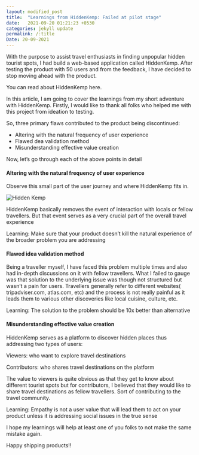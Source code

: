 ```yaml
---
layout: modified_post
title:  "Learnings from HiddenKemp: Failed at pilot stage"
date:   2021-09-20 01:21:23 +0530
categories: jekyll update
permalink: /:title
Date: 20-09-2021
---
```


With the purpose to assist travel enthusiasts in finding unpopular hidden tourist spots, I had build a web-based application called HiddenKemp. After testing the product with 50 users and from the feedback, I have decided to stop moving ahead with the product.

You can read about HiddenKemp here.

In this article, I am going to cover the learnings from my short adventure with HiddenKemp. Firstly, I would like to thank all folks who helped me with this project from ideation to testing.

So, three primary flaws contributed to the product being discontinued:
- Altering with the natural frequency of user experience
- Flawed dea validation method
- Misunderstanding effective value creation


Now, let’s go through each of the above points in detail

#### Altering with the natural frequency of user experience
Observe this small part of the user journey and where HiddenKemp fits in.

![Hidden Kemp](https://pratikn96.github.io/personal_website/assets/images/hidden_kemp.jpg)


HiddenKemp basically removes the event of interaction with locals or fellow travellers. But that event serves as a very crucial part of the overall travel experience

Learning: Make sure that your product doesn’t kill the natural experience of the broader problem you are addressing

#### Flawed idea validation method
Being a traveller myself, I have faced this problem multiple times and also had in-depth discussions on it with fellow travellers. What I failed to gauge was that solution to the underlying issue was though not structured but wasn’t a pain for users. Travellers generally refer to different websites( tripadviser.com, atlas.com, etc) and the process is not really painful as it leads them to various other discoveries like local cuisine, culture, etc.

Learning: The solution to the problem should be 10x better than alternative

#### Misunderstanding effective value creation
HiddenKemp serves as a platform to discover hidden places thus addressing two types of users:

Viewers: who want to explore travel destinations

Contributors: who shares travel destinations on the platform

The value to viewers is quite obvious as that they get to know about different tourist spots but for contributors, I believed that they would like to share travel destinations as fellow travellers. Sort of contributing to the travel community.

Learning: Empathy is not a user value that will lead them to act on your product unless it is addressing social issues in the true sense

I hope my learnings will help at least one of you folks to not make the same mistake again.

Happy shipping products!!